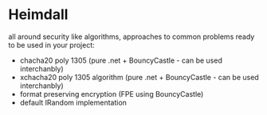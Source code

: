 # Heimdall
all around security like algorithms, approaches to common problems ready to be used in your project:
- chacha20 poly 1305 (pure .net + BouncyCastle - can be used interchanbly)
- xchacha20 poly 1305 algorithm (pure .net + BouncyCastle - can be used interchanbly)
- format preserving encryption (FPE using BouncyCastle)
- default IRandom implementation